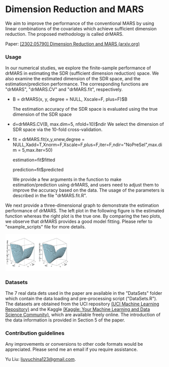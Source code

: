 # Dimension Reduction and MARS
We aim to improve the performance of the conventional MARS by using linear combinations of the covariates which achieve sufficient dimension reduction. The proposed methodology is called drMARS.

Paper: [[2302.05790] Dimension Reduction and MARS (arxiv.org)](https://arxiv.org/abs/2302.05790)

### Usage ###

In our numerical studies, we explore the finite-sample performance of drMARS in estimating the SDR (sufficient dimension reduction) space. We also examine the estimated dimension of the SDR space, and the estimation/prediction performance. The corresponding functions are "drMARS", "drMARS.CV" and "drMARS.fit", respectively. 

* B = drMARS(x, y, degree = NULL, Xscale=F, plus=F)$B

  The estimation accuracy of the SDR space is evaluated using the true dimension of the SDR space

* d=drMARS.CV(B, max.dim=5, nfold=10)$ndir
  We select the dimension of SDR space via the 10-fold cross-validation.

* fit = drMARS.fit(x,y,xnew,degree = NULL,Xadd=T,Xnorm=F,Xscale=F,plus=F,iter=F,ndir="NoPreSel",max.dim = 5,max.iter=50)

  estimation=fit$fitted
  
  prediction=fit$predicted
  
  We provide a few arguments in the function to make estimation/prediction using drMARS, and users need to adjust them to improve the accuracy based on the data. The usage of the parameters is described in the file "drMARS.fit.R".

We next provide a three-dimensional graph to demonstrate the estimation performance of drMARS. The left plot in the following figure is the estimated function whereas the right plot is the true one. By comparing the two plots, we observe that drMARS provides a good model fitting. Please refer to "example_scripts" file for more details. 

<img src="https://github.com/liuyu-star/drMARS/blob/main/plot_drMARS.jpg" alt="three-dimensional graphs" style="zoom:20%;" />

### Datasets ###

The 7 real data dets used in the paper are available in the "DataSets" folder which contain the data loading and pre-processing script ("DataSets.R"). The datasets are obtained from the UCI repository [(UCI Machine Learning Repository)](https://archive.ics.uci.edu/ml/index.php) and the Kaggle [(Kaggle: Your Machine Learning and Data Science Community)](https://www.kaggle.com/), which are available freely online. The introduction of the data information is provided in Section 5 of the paper.

### Contribution guidelines ###

Any improvements or conversions to other code formats would be appreciated. Please send me an email if you require assistance. 

Yu Liu: liuyuchina123@gmail.com.
